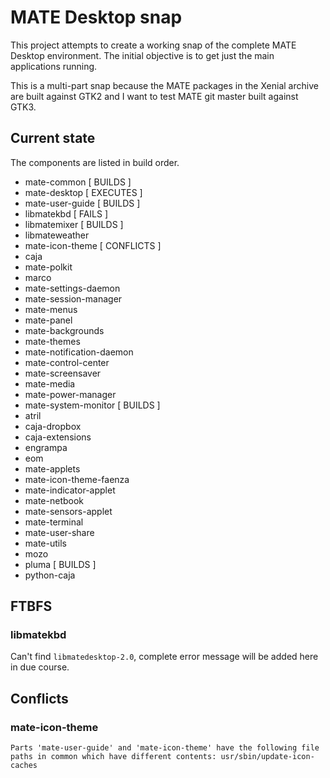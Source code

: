 # MATE Desktop snap

This project attempts to create a working snap of the complete MATE Desktop 
environment. The initial objective is to get just the main applications 
running.

This is a multi-part snap because the MATE packages in the Xenial archive are 
built against GTK2 and I want to test MATE git master built against GTK3.

## Current state

The components are listed in build order.

  * mate-common                 [ BUILDS ]
  * mate-desktop                [ EXECUTES ]
  * mate-user-guide             [ BUILDS ]
  * libmatekbd                  [ FAILS ]
  * libmatemixer                [ BUILDS ]
  * libmateweather
  * mate-icon-theme             [ CONFLICTS ]
  * caja
  * mate-polkit
  * marco
  * mate-settings-daemon
  * mate-session-manager
  * mate-menus
  * mate-panel
  * mate-backgrounds
  * mate-themes
  * mate-notification-daemon
  * mate-control-center
  * mate-screensaver
  * mate-media
  * mate-power-manager
  * mate-system-monitor         [ BUILDS ]
  * atril
  * caja-dropbox
  * caja-extensions
  * engrampa
  * eom
  * mate-applets
  * mate-icon-theme-faenza
  * mate-indicator-applet
  * mate-netbook
  * mate-sensors-applet
  * mate-terminal
  * mate-user-share
  * mate-utils
  * mozo
  * pluma                       [ BUILDS ]
  * python-caja

## FTBFS

### libmatekbd

Can't find `libmatedesktop-2.0`, complete error message will be added here in 
due course.

## Conflicts

### mate-icon-theme

    Parts 'mate-user-guide' and 'mate-icon-theme' have the following file
    paths in common which have different contents: usr/sbin/update-icon-
    caches
